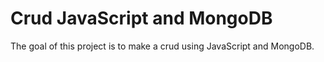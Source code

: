 # Crud JavaScript and MongoDB 
The goal of this project is to make a crud using JavaScript and MongoDB.
